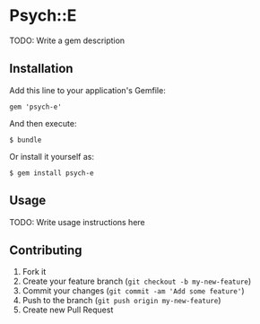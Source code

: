 # Psych::E

TODO: Write a gem description

## Installation

Add this line to your application's Gemfile:

    gem 'psych-e'

And then execute:

    $ bundle

Or install it yourself as:

    $ gem install psych-e

## Usage

TODO: Write usage instructions here

## Contributing

1. Fork it
2. Create your feature branch (`git checkout -b my-new-feature`)
3. Commit your changes (`git commit -am 'Add some feature'`)
4. Push to the branch (`git push origin my-new-feature`)
5. Create new Pull Request
